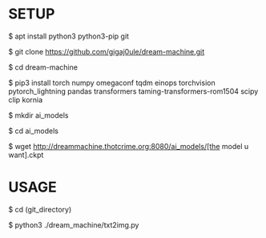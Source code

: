 # SETUP

$ apt install python3 python3-pip git

$ git clone https://github.com/gigaj0ule/dream-machine.git

$ cd dream-machine

$ pip3 install torch numpy omegaconf tqdm einops torchvision pytorch_lightning pandas transformers taming-transformers-rom1504 scipy clip kornia

$ mkdir ai_models

$ cd ai_models

$ wget http://dreammachine.thotcrime.org:8080/ai_models/[the model u want].ckpt




# USAGE

$ cd (git_directory)

$ python3 ./dream_machine/txt2img.py
